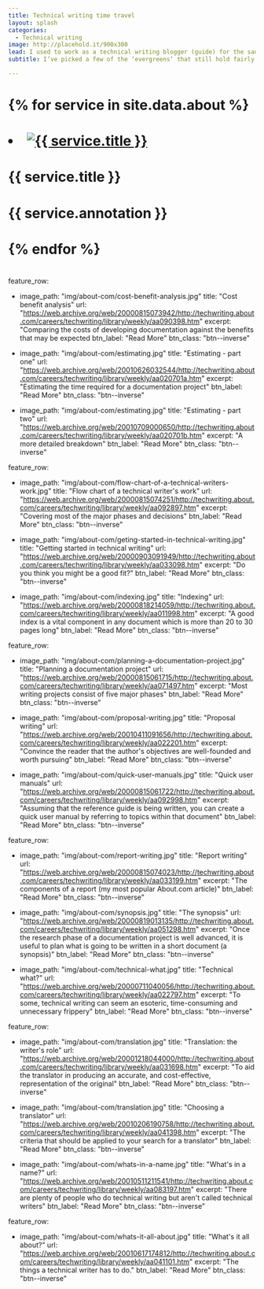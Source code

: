 ```yaml
---
title: Technical writing time travel
layout: splash
categories:
  - Technical writing
image: http://placehold.it/900x300
lead: I used to work as a technical writing blogger (guide) for the sadly-defunct About.com. Courtesy of the Internet Archive, some of those articles are still ‘floating around’.
subtitle: I’ve picked a few of the ‘evergreens’ that still hold fairly true today – don’t expect the links to take you anywhere sensible, though

---
```


# <ul>
#    {% for service in site.data.about %}
#    <li><a href="{{ service.link }}" target="_blank"><img src="{{ service.image }}" alt="{{ service.title }}"></a>
#        <p><strong>{{ service.title }}</strong></p>
#        <p>{{ service.annotation }}</p>
#    </li>
#    {% endfor %}
# </ul>

feature_row:
- image_path: "img/about-com/cost-benefit-analysis.jpg"
  title: "Cost benefit analysis"
  url: "https://web.archive.org/web/20000815073942/http://techwriting.about.com/careers/techwriting/library/weekly/aa090398.htm"
  excerpt: "Comparing the costs of developing documentation against the benefits that may be expected
  btn_label: "Read More"
  btn_class: "btn--inverse"
  
- image_path: "img/about-com/estimating.jpg"
  title: "Estimating - part one"
  url: "https://web.archive.org/web/20010626032544/http://techwriting.about.com/careers/techwriting/library/weekly/aa020701a.htm"
  excerpt: "Estimating the time required for a documentation project"
  btn_label: "Read More"
  btn_class: "btn--inverse"
  
- image_path: "img/about-com/estimating.jpg"
  title: "Estimating - part two"
  url: "https://web.archive.org/web/20010709000650/http://techwriting.about.com/careers/techwriting/library/weekly/aa020701b.htm"
  excerpt: "A more detailed breakdown"
  btn_label: "Read More"
  btn_class: "btn--inverse"

feature_row:
- image_path: "img/about-com/flow-chart-of-a-technical-writers-work.jpg"
  title: "Flow chart of a technical writer's work"
  url: "https://web.archive.org/web/20000815074251/http://techwriting.about.com/careers/techwriting/library/weekly/aa092897.htm"
  excerpt: "Covering most of the major phases and decisions"
  btn_label: "Read More"
  btn_class: "btn--inverse"
  
- image_path: "img/about-com/geting-started-in-technical-writing.jpg"
  title: "Getting started in technical writing"
  url: "https://web.archive.org/web/20000903091949/http://techwriting.about.com/careers/techwriting/library/weekly/aa033098.htm"
  excerpt: "Do you think you might be a good fit?"
  btn_label: "Read More"
  btn_class: "btn--inverse"
  
- image_path: "img/about-com/indexing.jpg"
  title: "Indexing"
  url: "https://web.archive.org/web/20000818214059/http://techwriting.about.com/careers/techwriting/library/weekly/aa011998.htm"
  excerpt: "A good index is a vital component in any document which is more than 20 to 30 pages long"
  btn_label: "Read More"
  btn_class: "btn--inverse"

feature_row:
- image_path: "img/about-com/planning-a-documentation-project.jpg"
  title: "Planning a documentation project"
  url: "https://web.archive.org/web/20000815061715/http://techwriting.about.com/careers/techwriting/library/weekly/aa071497.htm"
  excerpt: "Most writing projects consist of five major phases"
  btn_label: "Read More"
  btn_class: "btn--inverse"
  
- image_path: "img/about-com/proposal-writing.jpg"
  title: "Proposal writing"
  url: "https://web.archive.org/web/20010411091656/http://techwriting.about.com/careers/techwriting/library/weekly/aa022201.htm"
  excerpt: "Convince the reader that the author's objectives are well-founded and worth pursuing"
  btn_label: "Read More"
  btn_class: "btn--inverse"
  
- image_path: "img/about-com/quick-user-manuals.jpg"
  title: "Quick user manuals"
  url: "https://web.archive.org/web/20000815061722/http://techwriting.about.com/careers/techwriting/library/weekly/aa092998.htm"
  excerpt: "Assuming that the reference guide is being written, you can create a quick user manual by referring to topics within that document"
  btn_label: "Read More"
  btn_class: "btn--inverse"

feature_row:
- image_path: "img/about-com/report-writing.jpg"
  title: "Report writing"
  url: "https://web.archive.org/web/20000815074023/http://techwriting.about.com/careers/techwriting/library/weekly/aa033199.htm"
  excerpt: "The components of a report (my most popular About.com article)"
  btn_label: "Read More"
  btn_class: "btn--inverse"
  
- image_path: "img/about-com/synopsis.jpg"
  title: "The synopsis"
  url: "https://web.archive.org/web/20000819013135/http://techwriting.about.com/careers/techwriting/library/weekly/aa051298.htm"
  excerpt: "Once the research phase of a documentation project is well advanced, it is useful to plan what is going to be written in a short document (a synopsis)"
  btn_label: "Read More"
  btn_class: "btn--inverse"
  
- image_path: "img/about-com/technical-what.jpg"
  title: "Technical what?"
  url: "https://web.archive.org/web/20000711040056/http://techwriting.about.com/careers/techwriting/library/weekly/aa022797.htm"
  excerpt: "To some, technical writing can seem an esoteric, time-consuming and unnecessary frippery"
  btn_label: "Read More"
  btn_class: "btn--inverse"

feature_row:
- image_path: "img/about-com/translation.jpg"
  title: "Translation: the writer's role"
  url: "https://web.archive.org/web/20001218044000/http://techwriting.about.com/careers/techwriting/library/weekly/aa031698.htm"
  excerpt: "To aid the translator in producing an accurate, and cost-effective, representation of the original"
  btn_label: "Read More"
  btn_class: "btn--inverse"
  
- image_path: "img/about-com/translation.jpg"
  title: "Choosing a translator"
  url: "https://web.archive.org/web/20010206190758/http://techwriting.about.com/careers/techwriting/library/weekly/aa041398.htm"
  excerpt: "The criteria that should be applied to your search for a translator"
  btn_label: "Read More"
  btn_class: "btn--inverse"
  
- image_path: "img/about-com/whats-in-a-name.jpg"
  title: "What's in a name?"
  url: "https://web.archive.org/web/20010511211541/http://techwriting.about.com/careers/techwriting/library/weekly/aa083197.htm"
  excerpt: "There are plenty of people who do technical writing but aren't called technical writers"
  btn_label: "Read More"
  btn_class: "btn--inverse"

feature_row:
- image_path: "img/about-com/whats-it-all-about.jpg"
  title: "What's it all about?"
  url: "https://web.archive.org/web/20010617174812/http://techwriting.about.com/careers/techwriting/library/weekly/aa041101.htm"
  excerpt: "The things a technical writer has to do."
  btn_label: "Read More"
  btn_class: "btn--inverse"